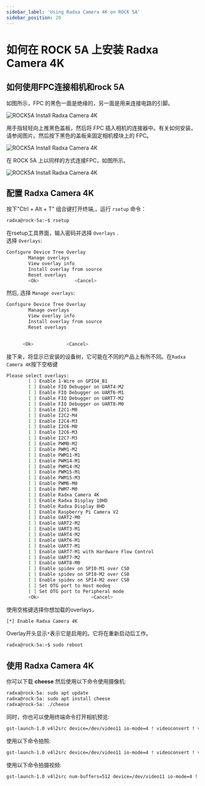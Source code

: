 ```yaml
---
sidebar_label: 'Using Radxa Camera 4K on ROCK 5A'
sidebar_position: 20
---
```


# 如何在 ROCK 5A 上安装 Radxa Camera 4K

## 如何使用FPC连接相机和rock 5A

如图所示，FPC 的黑色一面是绝缘的，另一面是用来连接电路的引脚。

![ROCK5A Install Radxa Camera 4K](/img/accessories/fpc.webp)

用手指轻轻向上推黑色盖板，然后将 FPC 插入相机的连接器中。有关如何安装，请参阅图片。然后按下黑色的盖板来固定相机模块上的 FPC。

![ROCK5A Install Radxa Camera 4K](/img/accessories/camera_4k_pfc.webp)

在 ROCK 5A 上以同样的方式连接FPC，如图所示。

![ROCK5A Install Radxa Camera 4K](/img/accessories/rock5a_camera4k_fpc.webp)

## 配置 Radxa Camera 4K
按下"Ctrl + Alt + T" 组合键打开终端,，运行 `rsetup` 命令：

```bash
radxa@rock-5a:~$ rsetup
```

在rsetup工具界面，输入密码并选择 `Overlays` .  
选择 `Overlays`:

```bash
Configure Device Tree Overlay
        Manage overlays
        View overlay info
        Install overlay from source
        Reset overlays
        <Ok>             <Cancel>
```

然后, 选择 `Manage overlays`:

```bash
Configure Device Tree Overlay  
        Manage overlays  
        View overlay info  
        Install overlay from source  
        Reset overlays  
       

      <Ok>            <Cancel>
```

接下来，将显示已安装的设备树，它可能在不同的产品上有所不同。在`Radxa Camera 4K`按下空格键

```bash
Please select overlays: 
        [ ] Enable 1-Wire on GPIO4_B1
        [ ] Enable FIQ Debugger on UART4-M2
        [ ] Enable FIQ Debugger on UART6-M1
        [ ] Enable FIQ Debugger on UART7-M2
        [ ] Enable FIQ Debugger on UART8-M0
        [ ] Enable I2C1-M0
        [ ] Enable I2C2-M4
        [ ] Enable I2C4-M3
        [ ] Enable I2C6-M0
        [ ] Enable I2C6-M3
        [ ] Enable I2C7-M3
        [ ] Enable PWM0-M2
        [ ] Enable PWM1-M2
        [ ] Enable PWM11-M1
        [ ] Enable PWM14-M1
        [ ] Enable PWM14-M2 
        [ ] Enable PWM15-M1
        [ ] Enable PWM15-M3 
        [ ] Enable PWM6-M0
        [ ] Enable PWM7-M0
        [ ] Enable Radxa Camera 4K
        [ ] Enable Radxa Display 10HD 
        [ ] Enable Radxa Display 8HD
        [ ] Enable Raspberry Pi Camera V2
        [ ] Enable UART2-M0
        [ ] Enable UART2-M2
        [ ] Enable UART3-M1
        [ ] Enable UART4-M2
        [ ] Enable UART6-M1
        [ ] Enable UART7-M1
        [ ] Enable UART7-M1 with Hardware Flow Control
        [ ] Enable UART7-M2
        [ ] Enable UART8-M0
        [ ] Enable spidev on SPI0-M1 over CS0
        [ ] Enable spidev on SPI0-M2 over CS0
        [ ] Enable spidev on SPI4-M2 over CS0
        [ ] Set OTG port to Host modeq
        [ ] Set OTG port to Peripheral mode
        <Ok>                   <Cancel>
```

使用空格键选择你想加载的overlays，

```bash
[*] Enable Radxa Camera 4K
```

Overlay开头显示`*`表示它是启用的。它将在重新启动后工作。

```bash
radxa@rock-5a:~$ sudo reboot
```

## 使用 Radxa Camera 4K

你可以下载 **cheese** 然后使用以下命令使用摄像机:
```bash
radxa@rock-5a: sudo apt update
radxa@rock-5a: sudo apt install cheese
radxa@rock-5a: ./cheese
```

同时，你也可以使用终端命令打开相机预览:
```bash
gst-launch-1.0 v4l2src device=/dev/video11 io-mode=4 ! videoconvert ! video/x-raw,format=NV12,width=1920,height=1080 ! xvimagesink;   
```

使用以下命令拍照:
```bash
gst-launch-1.0 v4l2src device=/dev/video11 io-mode=4 ! videoconvert ! video/x-raw,format=NV12,width=1920,height=1080 ! jpegenc ! multifilesink location=file.name.jpg;  
```

使用以下命令拍摄视频:
```bash
gst-launch-1.0 v4l2src num-buffers=512 device=/dev/video11 io-mode=4 ! videoconvert ! video/x-raw, format=NV12, width=1920, height=1080, framerate=30/1 ! tee name=t ! queue ! mpph264enc ! queue ! h264parse ! mpegtsmux ! filesink location=/home/radxa/file.name.mp4
```

